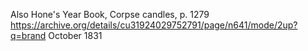 


Also Hone's Year Book,  Corpse candles, p. 1279 https://archive.org/details/cu31924029752791/page/n641/mode/2up?q=brand October 1831



